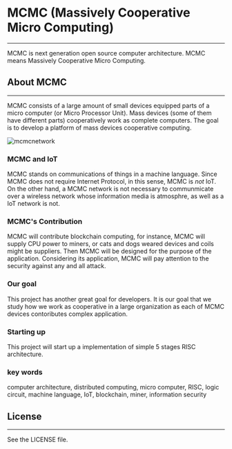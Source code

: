 # MCMC (Massively Cooperative Micro Computing)
---

MCMC is next generation open source computer architecture.
MCMC means Massively Cooperative Micro Computing.

## About MCMC
---

MCMC consists of a large amount of small devices equipped parts of a micro computer (or Micro Processor Unit).
Mass devices (some of them have different parts) cooperatively work as complete computers.
The goal is to develop a platform of mass devices cooperative computing.

![mcmcnetwork](https://user-images.githubusercontent.com/31941551/30527075-6963178c-9c5f-11e7-8702-732ad69d0874.png)

### MCMC and IoT
MCMC stands on communications of things in a machine language.
Since MCMC does not require Internet Protocol, in this sense, MCMC is _not_ IoT.
On the other hand, a MCMC network is not necessary to communmicate over a wireless network
whose information media is atmosphre, as well as a IoT network is not.

### MCMC's Contribution
MCMC will contribute blockchain computing, for instance, MCMC will supply CPU power to miners,
or cats and dogs weared devices and coils might be suppliers.
Then MCMC will be designed for the purpose of the application.
Considering its application, MCMC will pay attention to the security against any and all attack.

### Our goal
This project has another great goal for developers.
It is our goal that we study how we work as cooperative in a large organization as each of MCMC devices contoributes
complex application.

### Starting up
This project will start up a implementation of simple 5 stages RISC architecture.

### key words
computer architecture, distributed computing, micro computer, RISC, logic circuit, machine language, IoT, blockchain, miner, information security

## License
---
See the LICENSE file.

